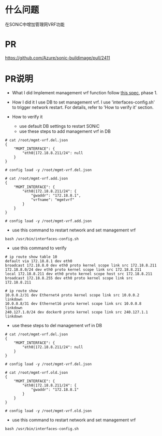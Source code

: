 # 什么问题

在SONiC中增加管理网VRF功能

# PR

https://github.com/Azure/sonic-buildimage/pull/2411

# PR说明

- What I did
Implement management vrf function follow [this spec](https://github.com/Azure/SONiC/blob/310de5a9d649481e23ec3b048cbe90242c6e063f/mgmt-vrf-design-doc.md), phase 1.

- How I did it
I use DB to set management vrf.
I use 'interfaces-config.sh' to trigger network restart.
For details, refer to 'How to verify it' section.

- How to verify it
  - use default DB settings to restart SONiC
  - use these steps to add management vrf in DB
```
# cat /root/mgmt-vrf.del.json
{
    "MGMT_INTERFACE": {
        "eth0|172.18.8.211/24": null
    }
}

# config load -y /root/mgmt-vrf.del.json

# cat /root/mgmt-vrf.add.json
{
    "MGMT_INTERFACE": {
        "eth0|172.18.8.211/24": {
            "gwaddr": "172.18.8.1",
            "vrfname": "mgmtvrf"
        }
    }
}

# config load -y /root/mgmt-vrf.add.json
```
  - use this command to restart network and set management vrf
```
bash /usr/bin/interfaces-config.sh
```
  - use this command to verify
```
# ip route show table 10
default via 172.18.8.1 dev eth0
broadcast 172.18.8.0 dev eth0 proto kernel scope link src 172.18.8.211
172.18.8.0/24 dev eth0 proto kernel scope link src 172.18.8.211
local 172.18.8.211 dev eth0 proto kernel scope host src 172.18.8.211
broadcast 172.18.8.255 dev eth0 proto kernel scope link src 172.18.8.211

# ip route show
10.0.0.2/31 dev Ethernet4 proto kernel scope link src 10.0.0.2 linkdown
10.0.0.8/31 dev Ethernet16 proto kernel scope link src 10.0.0.8 linkdown
240.127.1.0/24 dev docker0 proto kernel scope link src 240.127.1.1 linkdown
```
  - use these steps to del management vrf in DB
```
# cat /root/mgmt-vrf.del.json
{
    "MGMT_INTERFACE": {
        "eth0|172.18.8.211/24": null
    }
}

# config load -y /root/mgmt-vrf.del.json

# cat /root/mgmt-vrf.old.json
{
    "MGMT_INTERFACE": {
        "eth0|172.18.8.211/24": {
            "gwaddr": "172.18.8.1"
        }
    }
}

# config load -y /root/mgmt-vrf.old.json
```
  - use this command to restart network and set management vrf
```
bash /usr/bin/interfaces-config.sh
```